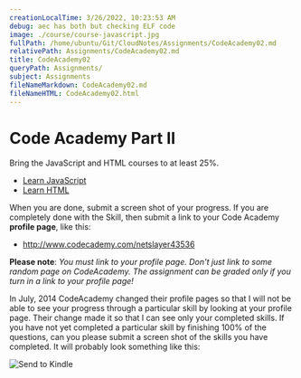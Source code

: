 ```yaml
---
creationLocalTime: 3/26/2022, 10:23:53 AM
debug: aec has both but checking ELF code
image: ./course/course-javascript.jpg
fullPath: /home/ubuntu/Git/CloudNotes/Assignments/CodeAcademy02.md
relativePath: Assignments/CodeAcademy02.md
title: CodeAcademy02
queryPath: Assignments/
subject: Assignments
fileNameMarkdown: CodeAcademy02.md
fileNameHTML: CodeAcademy02.html
---
```



<!-- toc -->
<!-- tocstop -->

# Code Academy Part II

Bring the JavaScript and HTML courses to at least 25%.

- [Learn JavaScript][ljs]
- [Learn HTML](https://www.codecademy.com/learn/learn-html)


When you are done, submit a screen shot of your progress. If you are completely done with the Skill, then submit a link to your Code Academy **profile page**, like this:

- <http://www.codecademy.com/netslayer43536>

**Please note**: *You must link to your profile page. Don't just link to some random page on CodeAcademy. The assignment can be graded only if you turn in a link to your profile page!*

In July, 2014 CodeAcademy changed their profile pages so that I will not be able to see your progress through a particular skill by looking at your profile page. Their change made it so that I can see only your completed skills. If you have not yet completed a particular skill by finishing 100% of the questions, can you please submit a screen shot of the skills you have completed. It will probably look something like this:

![Send to Kindle](https://drive.google.com/uc?export=view&id=0B25UTAlOfPRGcnB5VG8zMVVDWFE)

[ljs]: https://www.codecademy.com/learn/introduction-to-javascript
